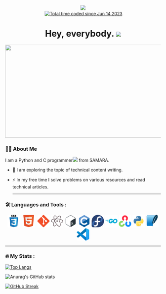 <div id="header" align="center">
  <img src="https://media2.giphy.com/media/v1.Y2lkPTc5MGI3NjExOTh6bWppeW93dXRjNGpheGdxY3p2dGExdzJlczkzN2Z5ZDZocmw2biZlcD12MV9pbnRlcm5hbF9naWZfYnlfaWQmY3Q9Zw/2IudUHdI075HL02Pkk/giphy.gif" width="200"/>
</div>
<div id="header" align="center">
  <img src="https://komarev.com/ghpvc/?username=KASSAS20&style=flat-square&color=blue" alt=""/>
  <a href="https://wakatime.com/@a6d5c215-93d5-42f7-b155-f6ab879c9e83"><img src="https://wakatime.com/badge/user/a6d5c215-93d5-42f7-b155-f6ab879c9e83.svg" alt="Total time coded since Jun 14 2023" /></a>
</div>
<h1 id="header" align="center">
  Hey, everybody.
  <img src="https://media.giphy.com/media/hvRJCLFzcasrR4ia7z/giphy.gif" width="30px"/>
</h1>
<div align="center">
  <img src="https://media.giphy.com/media/L1R1tvI9svkIWwpVYr/giphy.gif" width="600" height="300"/>
</div>

### :woman_technologist: About Me

I am a Python and C programmer<img src="https://media.giphy.com/media/WUlplcMpOCEmTGBtBW/giphy.gif" width="30"> from SAMARA.

- :seedling: I am exploring the topic of technical content writing.

- :zap: In my free time I solve problems on various resources and read technical articles.

  ---

### :hammer_and_wrench: Languages and Tools :

<div align="center">
  <img src="https://github.com/devicons/devicon/blob/master/icons/css3/css3-original-wordmark.svg"  title="CSS3" alt="CSS" width="40" height="40"/>&nbsp;
  <img src="https://github.com/devicons/devicon/blob/master/icons/html5/html5-original.svg" title="HTML5" alt="HTML" width="40" height="40"/>&nbsp;
  <img src="https://github.com/devicons/devicon/blob/master/icons/git/git-original.svg" title="Git" **alt="Git" width="40" height="40"/>
  <img src="https://github.com/devicons/devicon/blob/master/icons/atom/atom-original.svg" title="Atom" **alt="Atom" width="40" height="40"/>
  <img src="https://github.com/devicons/devicon/blob/master/icons/bash/bash-original.svg" title="Bash" **alt="Bash" width="40" height="40"/>
  <img src="https://github.com/devicons/devicon/blob/master/icons/c/c-original.svg" title="C" **alt="C" width="40" height="40"/>
  <img src="https://github.com/devicons/devicon/blob/master/icons/fedora/fedora-original.svg" title="Fedora" **alt="Fedora" width="40" height="40"/>
  <img src="https://github.com/devicons/devicon/blob/master/icons/go/go-original-wordmark.svg" title="Go" **alt="Go" width="40" height="40"/>
  <img src="https://github.com/devicons/devicon/blob/master/icons/opencv/opencv-original.svg" title="opencv" **alt="opencv" width="40" height="40"/>
  <img src="https://github.com/devicons/devicon/blob/master/icons/python/python-original.svg" title="python" **alt="python" width="40" height="40"/>
  <img src="https://github.com/devicons/devicon/blob/master/icons/sqlite/sqlite-original.svg" title="sqlite" **alt="sqlite" width="40" height="40"/>
  <img src="https://github.com/devicons/devicon/blob/master/icons/vscode/vscode-original.svg" title="vscode" **alt="vscode" width="40" height="40"/>
</div>

---

### :fire: My Stats :
[![Top Langs](https://github-readme-stats.vercel.app/api/top-langs/?username=KASSAS20&layout=compact&theme=dark)](https://github.com/anuraghazra/github-readme-stats)

![Anurag's GitHub stats](https://github-readme-stats.vercel.app/api?username=KASSAS20&show_icons=true&theme=dark)

[![GitHub Streak](http://github-readme-streak-stats.herokuapp.com?user=KASSAS20&theme=dark&background=000000)](vision-friendly-dark)



